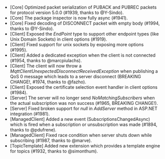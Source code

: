 * [Core] Optimized packet serialization of PUBACK and PUBREC packets for protocol version 5.0.0 (#1939, thanks to @Y-Sindo).
* [Core] The package inspector is now fully async (#1941).
* [Core] Fixed decoding of DISCONNECT packet with empty body (#1994, thanks to @Y-Sindo).
* [Client] Exposed the _EndPoint_ type to support other endpoint types (like Unix Domain Sockets) in client options (#1919).
* [Client] Fixed support for unix sockets by exposing more options (#1995).
* [Client] Added a dedicated exception when the client is not connected (#1954, thanks to @marcpiulachs).
* [Client] The client will now throw a _MqttClientUnexpectedDisconnectReceivedException_ when publishing a QoS 0 message which leads to a server disconnect (BREAKING CHANGE!, #1974, thanks to @fazho).
* [Client] Exposed the certificate selection event handler in client options (#1984).
* [Server] The server will no longer send _NoMatchingSubscribers_ when the actual subscription was non success (#1965, BREAKING CHANGE!).
* [Server] Fixed broken support for _null_ in _AddServer_ method in ASP.NET integration (#1981).
* [ManagedClient] Added a new event (SubscriptionsChangedAsync) which is fired when a subscription or unsubscription was made (#1894, thanks to @pdufrene).
* [ManagedClient] Fixed race condition when server shuts down while subscribing (#1987, thanks to @marve).
* [TopicTemplate] Added new extension which provides a template engine for topics (#1932, thanks to @simonthum).

